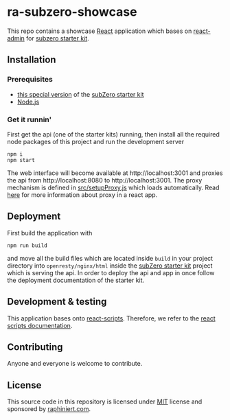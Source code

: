 # ra-subzero-showcase

This repo contains a showcase [React](https://reactjs.org/) application which bases on [react-admin](https://github.com/marmelab/react-admin) for [subzero starter kit](https://github.com/subzerocloud/subzero-starter-kit).

## Installation

### Prerequisites
* [this special version](https://github.com/raphiniert-com/subzero-starter-kit) of the [subZero starter kit](https://github.com/subzerocloud/subzero-starter-kit)
* [Node.js](https://nodejs.org/en/)

### Get it runnin'
First get the api (one of the starter kits) running, then install all the required node packages of this project and run the development server
```
npm i
npm start
```
The web interface will become available at http://localhost:3001 and proxies the api from http://localhost:8080 to http://localhost:3001.
The proxy mechanism is defined in [src/setupProxy.js](https://github.com/raphiniert-com/ra-subzero-showcase/blob/master/src/setupProxy.js) which loads automatically. Read [here](https://create-react-app.dev/docs/proxying-api-requests-in-development/#configuring-the-proxy-manually) for more information about proxy in a react app.

## Deployment
First build the application with 
```
npm run build
```
and move all the build files which are located inside `build` in your project directory into `openresty/nginx/html` inside the [subZero starter kit](https://github.com/subzerocloud/subzero-starter-kit) project which is serving the api. In order to deploy the api and app in once follow the deployment documentation of the starter kit.

## Development & testing

This application bases onto [react-scripts](https://github.com/facebook/create-react-app). Therefore, we refer to the [react scripts documentation](https://github.com/raphiniert-com/ra-subzero-showcase/blob/master/REACT_SCRIPTS.md).

## Contributing
Anyone and everyone is welcome to contribute.

## License

This source code in this repository is licensed under [MIT](https://github.com/raphiniert-com/ra-subzero-showcase/blob/master/LICENSE) license and sponsored by [raphiniert.com](https://raphiniert.com).
